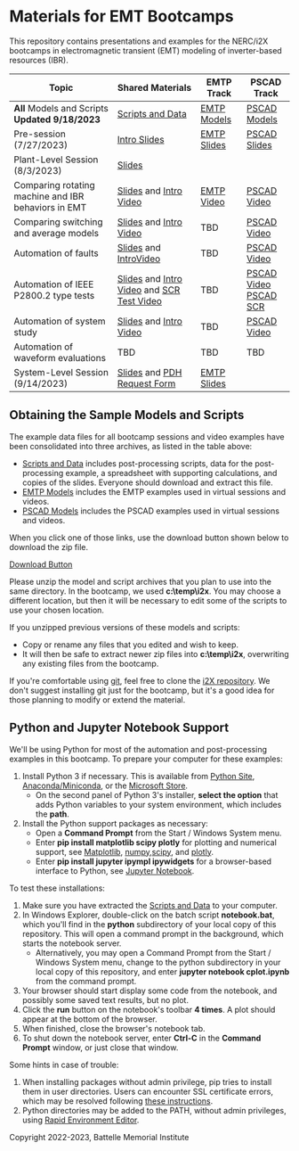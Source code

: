 # Materials for EMT Bootcamps 

This repository contains presentations and examples for the NERC/i2X
bootcamps in electromagnetic transient (EMT) modeling of inverter-based
resources (IBR).

| Topic | Shared Materials | EMTP Track | PSCAD Track |
| ----- | ---------------- | ---------- | ----------- |
| **All** Models and Scripts **Updated 9/18/2023** | [Scripts and Data](emt-bootcamp.zip) | [EMTP Models](EMTP.zip) | [PSCAD Models](PSCAD.zip) |
| Pre-session (7/27/2023) | [Intro Slides](EMT_Bootcamp_July_27.pdf) | [EMTP Slides](EMTP/EMTP_training_session_1.pdf) | [PSCAD Slides](PSCAD/EMT-largescale-simulations.pdf) |
| Plant-Level Session (8/3/2023) | [Slides](EMT_Bootcamp_Aug_3.pdf) | | |
| Comparing rotating machine and IBR behaviors in EMT | [Slides](MachineIBR.pdf) and [Intro Video](https://youtu.be/xEy14ngf5S8) | [EMTP Video](https://youtu.be/hL52Ou9pnms) | [PSCAD Video](https://youtu.be/_fqEFi1c2RE) |
| Comparing switching and average models | [Slides](AVMvsSwitching.pdf) and [Intro Video](https://youtu.be/I_r8cAxrhbI) | TBD | [PSCAD Video](https://www.youtube.com/watch?v=puneEQfquRQ) |
| Automation of faults | [Slides](FaultTests.pdf) and [IntroVideo](https://youtu.be/AfuLv0IZJmg) | TBD | [PSCAD Video](https://www.youtube.com/watch?v=COSS0iXmNU4) |
| Automation of IEEE P2800.2 type tests | [Slides](PlantTests.pdf) and [Intro Video](https://youtu.be/nfA5zHqVcfE) and [SCR Test Video](https://youtu.be/c95BJ9WOk04) | TBD | [PSCAD Video](https://www.youtube.com/watch?v=9WVdVTPErD8)<br>[PSCAD SCR](https://www.youtube.com/watch?v=ExsLqhpGrH0) |
| Automation of system study | [Slides](SystemStudy.pdf) and [Intro Video](https://youtu.be/99ZjOcmDR3o) | TBD | [PSCAD Video](https://www.youtube.com/watch?v=9ci4Qkclt1c) |
| Automation of waveform evaluations | TBD | TBD | TBD |
| System-Level Session (9/14/2023) | [Slides](EMT_Bootcamp_Sep_14.pdf) and [PDH Request Form](PDH_Hours.xlsx) | [EMTP Slides](EMTP/EMT_Bootcamp_Sep_14_EMTP_Session.pdf) | |

## Obtaining the Sample Models and Scripts

The example data files for all bootcamp sessions and video examples have 
been consolidated into three archives, as listed in the table above: 

- [Scripts and Data](emt-bootcamp.zip) includes post-processing scripts, data for the post-processing example, a spreadsheet with supporting calculations, and copies of the slides. Everyone should download and extract this file.
- [EMTP Models](EMTP.zip) includes the EMTP examples used in virtual sessions and videos.
- [PSCAD Models](PSCAD.zip) includes the PSCAD examples used in virtual sessions and videos.

When you click one of those links, use the download button shown below to download the zip file.

[Download Button](download.png)

Please unzip the model and script archives that you plan to use into the 
same directory.  In the bootcamp, we used **c:\\temp\\i2x**.  You may 
choose a different location, but then it will be necessary to edit some of 
the scripts to use your chosen location.  
  
If you unzipped previous versions of these models and scripts:
  
- Copy or rename any files that you edited and wish to keep.
- It will then be safe to extract newer zip files into **c:\\temp\\i2x**, overwriting any existing files from the bootcamp.

If you're comfortable using [git](https://git-scm.com/download/win), feel 
free to clone the [i2X 
repository](https://github.com/pnnl/i2x/tree/develop).  We don't suggest 
installing git just for the bootcamp, but it's a good idea for those 
planning to modify or extend the material.  

## Python and Jupyter Notebook Support

We'll be using Python for most of the automation and post-processing
examples in this bootcamp. To prepare your computer for these examples:

1. Install Python 3 if necessary. This is available from [Python Site](https://python.org), 
   [Anaconda/Miniconda](https://www.anaconda.com/), or the 
   [Microsoft Store](https://apps.microsoft.com/store/detail/python-310/9PJPW5LDXLZ5).
   - On the second panel of Python 3's installer, **select the option** that adds Python variables to your system environment, which includes the **path**.
2. Install the Python support packages as necessary:
   - Open a **Command Prompt** from the Start / Windows System menu.
   - Enter **pip install matplotlib scipy plotly** for plotting and numerical support, see [Matplotlib](https://matplotlib.org/), [numpy](https://numpy.org/doc/stable/user/index.html),[scipy](https://scipy.org/), and [plotly](https://plotly.com/python/getting-started/).
   - Enter **pip install jupyter ipympl ipywidgets** for a browser-based interface to Python, see [Jupyter Notebook](https://jupyter.org).

To test these installations:

1. Make sure you have extracted the [Scripts and Data](emt-bootcamp.zip) to your computer.
2. In Windows Explorer, double-click on the batch script **notebook.bat**, which you'll find in the **python** subdirectory of your local copy of this repository. This will open a command prompt in the background, which starts the notebook server.
   - Alternatively, you may open a Command Prompt from the Start / Windows System menu, change to the python subdirectory in your local copy of this repository, and enter **jupyter notebook cplot.ipynb** from the command prompt.
3. Your browser should start display some code from the notebook, and possibly some saved text results, but no plot.
4. Click the **run** button on the notebook's toolbar **4 times**.  A plot should appear at the bottom of the browser.
5. When finished, close the browser's notebook tab.
6. To shut down the notebook server, enter **Ctrl-C** in the **Command Prompt** window, or just close that window.

Some hints in case of trouble:

1. When installing packages without admin privilege, pip tries to install them in user directories. Users can encounter SSL certificate errors, which may be resolved following [these instructions](https://jhooq.com/pip-install-connection-error/).
2. Python directories may be added to the PATH, without admin privileges, using [Rapid Environment Editor](https://www.rapidee.com/en/about).

Copyright 2022-2023, Battelle Memorial Institute

